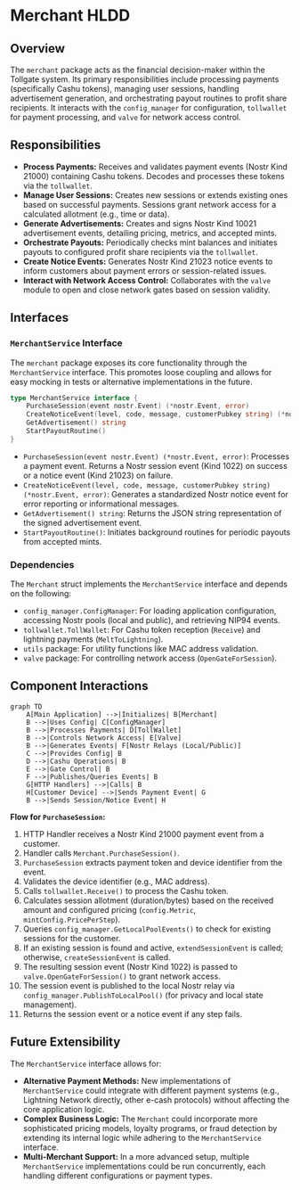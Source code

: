 # Merchant HLDD

## Overview

The `merchant` package acts as the financial decision-maker within the Tollgate system. Its primary responsibilities include processing payments (specifically Cashu tokens), managing user sessions, handling advertisement generation, and orchestrating payout routines to profit share recipients. It interacts with the `config_manager` for configuration, `tollwallet` for payment processing, and `valve` for network access control.

## Responsibilities

-   **Process Payments:** Receives and validates payment events (Nostr Kind 21000) containing Cashu tokens. Decodes and processes these tokens via the `tollwallet`.
-   **Manage User Sessions:** Creates new sessions or extends existing ones based on successful payments. Sessions grant network access for a calculated allotment (e.g., time or data).
-   **Generate Advertisements:** Creates and signs Nostr Kind 10021 advertisement events, detailing pricing, metrics, and accepted mints.
-   **Orchestrate Payouts:** Periodically checks mint balances and initiates payouts to configured profit share recipients via the `tollwallet`.
-   **Create Notice Events:** Generates Nostr Kind 21023 notice events to inform customers about payment errors or session-related issues.
-   **Interact with Network Access Control:** Collaborates with the `valve` module to open and close network gates based on session validity.

## Interfaces

### `MerchantService` Interface

The `merchant` package exposes its core functionality through the `MerchantService` interface. This promotes loose coupling and allows for easy mocking in tests or alternative implementations in the future.

```go
type MerchantService interface {
	PurchaseSession(event nostr.Event) (*nostr.Event, error)
	CreateNoticeEvent(level, code, message, customerPubkey string) (*nostr.Event, error)
	GetAdvertisement() string
	StartPayoutRoutine()
}
```

-   `PurchaseSession(event nostr.Event) (*nostr.Event, error)`: Processes a payment event. Returns a Nostr session event (Kind 1022) on success or a notice event (Kind 21023) on failure.
-   `CreateNoticeEvent(level, code, message, customerPubkey string) (*nostr.Event, error)`: Generates a standardized Nostr notice event for error reporting or informational messages.
-   `GetAdvertisement() string`: Returns the JSON string representation of the signed advertisement event.
-   `StartPayoutRoutine()`: Initiates background routines for periodic payouts from accepted mints.

### Dependencies

The `Merchant` struct implements the `MerchantService` interface and depends on the following:

-   `config_manager.ConfigManager`: For loading application configuration, accessing Nostr pools (local and public), and retrieving NIP94 events.
-   `tollwallet.TollWallet`: For Cashu token reception (`Receive`) and lightning payments (`MeltToLightning`).
-   `utils` package: For utility functions like MAC address validation.
-   `valve` package: For controlling network access (`OpenGateForSession`).

## Component Interactions

```mermaid
graph TD
    A[Main Application] -->|Initializes| B[Merchant]
    B -->|Uses Config| C[ConfigManager]
    B -->|Processes Payments| D[TollWallet]
    B -->|Controls Network Access| E[Valve]
    B -->|Generates Events| F[Nostr Relays (Local/Public)]
    C -->|Provides Config| B
    D -->|Cashu Operations| B
    E -->|Gate Control| B
    F -->|Publishes/Queries Events| B
    G[HTTP Handlers] -->|Calls| B
    H[Customer Device] -->|Sends Payment Event| G
    B -->|Sends Session/Notice Event| H
```

**Flow for `PurchaseSession`:**

1.  HTTP Handler receives a Nostr Kind 21000 payment event from a customer.
2.  Handler calls `Merchant.PurchaseSession()`.
3.  `PurchaseSession` extracts payment token and device identifier from the event.
4.  Validates the device identifier (e.g., MAC address).
5.  Calls `tollwallet.Receive()` to process the Cashu token.
6.  Calculates session allotment (duration/bytes) based on the received amount and configured pricing (`config.Metric`, `mintConfig.PricePerStep`).
7.  Queries `config_manager.GetLocalPoolEvents()` to check for existing sessions for the customer.
8.  If an existing session is found and active, `extendSessionEvent` is called; otherwise, `createSessionEvent` is called.
9.  The resulting session event (Nostr Kind 1022) is passed to `valve.OpenGateForSession()` to grant network access.
10. The session event is published to the local Nostr relay via `config_manager.PublishToLocalPool()` (for privacy and local state management).
11. Returns the session event or a notice event if any step fails.

## Future Extensibility

The `MerchantService` interface allows for:
-   **Alternative Payment Methods:** New implementations of `MerchantService` could integrate with different payment systems (e.g., Lightning Network directly, other e-cash protocols) without affecting the core application logic.
-   **Complex Business Logic:** The `Merchant` could incorporate more sophisticated pricing models, loyalty programs, or fraud detection by extending its internal logic while adhering to the `MerchantService` interface.
-   **Multi-Merchant Support:** In a more advanced setup, multiple `MerchantService` implementations could be run concurrently, each handling different configurations or payment types.